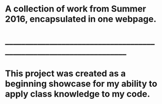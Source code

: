 # A collection of work from Summer 2016, encapsulated in one webpage.

# ___________________________________________________________________

# This project was created as a beginning showcase for my ability to apply class knowledge to my code.
